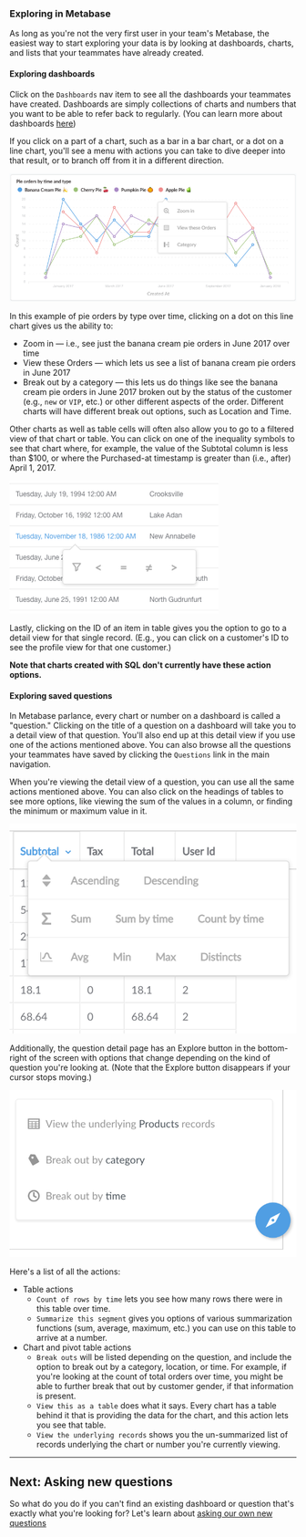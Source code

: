 ### Exploring in Metabase
As long as you're not the very first user in your team's Metabase, the easiest way to start exploring your data is by looking at dashboards, charts, and lists that your teammates have already created.

#### Exploring dashboards
Click on the `Dashboards` nav item to see all the dashboards your teammates have created. Dashboards are simply collections of charts and numbers that you want to be able to refer back to regularly. (You can learn more about dashboards [here](07-dashboards.md))

If you click on a part of a chart, such as a bar in a bar chart, or a dot on a line chart, you'll see a menu with actions you can take to dive deeper into that result, or to branch off from it in a different direction.

![Drill through](images/drill-through/drill-through.png)

In this example of pie orders by type over time, clicking on a dot on this line chart gives us the ability to:
- Zoom in — i.e., see just the banana cream pie orders in June 2017 over time
- View these Orders — which lets us see a list of banana cream pie orders in June 2017
- Break out by a category — this lets us do things like see the banana cream pie orders in June 2017 broken out by the status of the customer (e.g., `new` or `VIP`, etc.) or other different aspects of the order. Different charts will have different break out options, such as Location and Time.

Other charts as well as table cells will often also allow you to go to a filtered view of that chart or table. You can click on one of the inequality symbols to see that chart where, for example, the value of the Subtotal column is less than $100, or where the Purchased-at timestamp is greater than (i.e., after) April 1, 2017.

![Inequality filters](images/drill-through/inequality-filters.png)

Lastly, clicking on the ID of an item in table gives you the option to go to a detail view for that single record. (E.g., you can click on a customer's ID to see the profile view for that one customer.)

**Note that charts created with SQL don't currently have these action options.**

#### Exploring saved questions
In Metabase parlance, every chart or number on a dashboard is called a "question." Clicking on the title of a question on a dashboard will take you to a detail view of that question. You'll also end up at this detail view if you use one of the actions mentioned above. You can also browse all the questions your teammates have saved by clicking the `Questions` link in the main navigation.

When you're viewing the detail view of a question, you can use all the same actions mentioned above. You can also click on the headings of tables to see more options, like viewing the sum of the values in a column, or finding the minimum or maximum value in it.

![Heading actions](images/drill-through/heading-actions.png)

Additionally, the question detail page has an Explore button in the bottom-right of the screen with options that change depending on the kind of question you're looking at. (Note that the Explore button disappears if your cursor stops moving.)

![Action menu](images/drill-through/actions.png)

Here's a list of all the actions:
* Table actions
  - `Count of rows by time` lets you see how many rows there were in this table over time.
  - `Summarize this segment` gives you options of various summarization functions (sum, average, maximum, etc.) you can use on this table to arrive at a number.
* Chart and pivot table actions
  - `Break outs` will be listed depending on the question, and include the option to break out by a category, location, or time. For example, if you're looking at the count of total orders over time, you might be able to further break that out by customer gender, if that information is present.
  - `View this as a table` does what it says. Every chart has a table behind it that is providing the data for the chart, and this action lets you see that table.
  - `View the underlying records` shows you the un-summarized list of records underlying the chart or number you're currently viewing.

---

## Next: Asking new questions
So what do you do if you can't find an existing dashboard or question that's exactly what you're looking for? Let's learn about [asking our own new questions](04-asking-questions.md)
